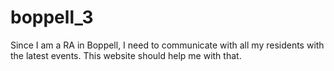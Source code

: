 # boppell_3
Since I am a RA in Boppell, I need to communicate with all my residents with the latest events. This website should help me with that.

